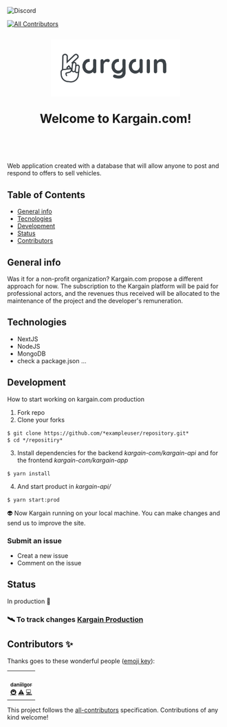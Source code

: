 ![Discord](https://img.shields.io/discord/757632394504175736?color=%236ba9ee&label=%23kargain-com&logo=discord&style=flat-square)
<!-- ALL-CONTRIBUTORS-BADGE:START - Do not remove or modify this section -->
[![All Contributors](https://img.shields.io/badge/all_contributors-1-orange.svg?style=flat-square)](#contributors-)
<!-- ALL-CONTRIBUTORS-BADGE:END -->

<h1 align="center" style="margin-top: 1em; margin-bottom: 3em;">
  <p><a href="https://kargain.com"><img alt="kargain logo" src="./images/Kargain_logo_gris-01.png" alt="kargain.com" width="300"></a></p>
  <p>Welcome to Kargain.com!</p>
</h1>

Web application created with a database that will allow anyone to post and respond to offers to sell vehicles.


## Table of Contents
* [General info](#general-info)
* [Tecnologies](#technologies)
* [Development](#development)
* [Status](#status)
* [Contributors](#contributors)


## General info
Was it for a non-profit organization?
Kargain.com propose a different approach for now.
The subscription to the Kargain platform will be paid for professional actors, and the revenues thus received will be allocated to the maintenance of the project and the developer's remuneration.


## Technologies
* NextJS
* NodeJS
* MongoDB
* check a package.json ...


## Development
How to start working on kargain.com production

1. Fork repo
2. Clone your forks
```
$ git clone https://github.com/*exampleuser/repository.git*
$ cd */repositiry*
```
3. Install dependencies for the backend *kargain-com/kargain-api* and for the frontend *kargain-com/kargain-app*
```
$ yarn install
```
4. And start product in *kargain-api/*
```
$ yarn start:prod
```
👽 Now Kargain running on your local machine. You can make changes and send us to improve the site.

### Submit an issue
 * Creat a new issue
 * Comment on the issue


## Status
In production 🚀

### 🛰 To track changes [Kargain Production](https://development-kargain-app.vercel.app/)

## Contributors ✨

Thanks goes to these wonderful people ([emoji key](https://allcontributors.org/docs/en/emoji-key)):

<!-- ALL-CONTRIBUTORS-LIST:START - Do not remove or modify this section -->
<!-- prettier-ignore-start -->
<!-- markdownlint-disable -->
<table>
  <tr>
    <td align="center"><a href="https://github.com/daniilgor"><img src="https://avatars1.githubusercontent.com/u/20680290?v=4" width="100px;" alt=""/><br /><sub><b>daniilgor</b></sub></a><br /><a href="#infra-daniilgor" title="Infrastructure (Hosting, Build-Tools, etc)">🚇</a> <a href="https://github.com/kargainworld/kargain-com/commits?author=daniilgor" title="Tests">⚠️</a> <a href="https://github.com/kargainworld/kargain-com/commits?author=daniilgor" title="Code">💻</a></td>
  </tr>
</table>

<!-- markdownlint-enable -->
<!-- prettier-ignore-end -->
<!-- ALL-CONTRIBUTORS-LIST:END -->

This project follows the [all-contributors](https://github.com/all-contributors/all-contributors) specification. Contributions of any kind welcome!